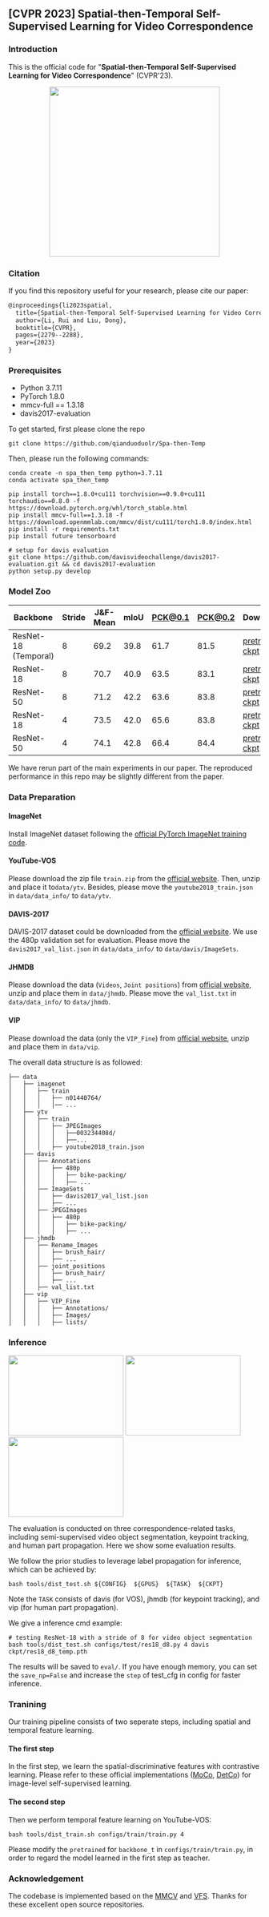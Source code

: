 ## [CVPR 2023] Spatial-then-Temporal Self-Supervised Learning for Video Correspondence



### Introduction

This is the official code for  "**Spatial-then-Temporal Self-Supervised Learning for Video Correspondence**" (CVPR'23).

<!-- ![](figure/framework.png) -->

<div  align="center">    
<img src="figure/framework.png"  height="340px"/> 
</div>


### Citation
If you find this repository useful for your research, please cite our paper:

```latex
@inproceedings{li2023spatial,
  title={Spatial-then-Temporal Self-Supervised Learning for Video Correspondence},
  author={Li, Rui and Liu, Dong},
  booktitle={CVPR},
  pages={2279--2288},
  year={2023}
}
```

### Prerequisites

* Python 3.7.11
* PyTorch 1.8.0
* mmcv-full == 1.3.18
* davis2017-evaluation


To get started, first please clone the repo
```
git clone https://github.com/qianduoduolr/Spa-then-Temp
```
Then, please run the following commands:
```
conda create -n spa_then_temp python=3.7.11
conda activate spa_then_temp

pip install torch==1.8.0+cu111 torchvision==0.9.0+cu111 torchaudio==0.8.0 -f https://download.pytorch.org/whl/torch_stable.html
pip install mmcv-full==1.3.18 -f https://download.openmmlab.com/mmcv/dist/cu111/torch1.8.0/index.html
pip install -r requirements.txt
pip install future tensorboard

# setup for davis evaluation
git clone https://github.com/davisvideochallenge/davis2017-evaluation.git && cd davis2017-evaluation
python setup.py develop
```

### Model Zoo

|Backbone|Stride|J&F-Mean|mIoU|PCK@0.1| PCK@0.2|   Download   |                                                                     
|----| ---- | ---- | ---- | ----| ------ | ---- |
| ResNet-18 (Temporal) | 8 | 69.2    | 39.8 | 61.7   | 81.5   | [pretrain ckpt](https://drive.google.com/file/d/1roBP0p0n8mIt0HvBsk6Wkszc6vuVUbxE/view?usp=drive_link)
| ResNet-18 | 8 | 70.7     | 40.9   | 63.5   | 83.1 | [pretrain ckpt](https://drive.google.com/file/d/1kksNGOklpPmlai6ljAIu1-dAcxSgMgml/view?usp=drive_link)
| ResNet-50 |8 | 71.2     | 42.2   | 63.6   | 83.8| [pretrain ckpt](https://drive.google.com/file/d/190ND_w4yJC7njdWtmw5bJ-tl5VL8PSJ7/view?usp=drive_link)
| ResNet-18 | 4 |  73.5   |  42.0 |  65.6  | 83.8  |[pretrain ckpt](https://drive.google.com/file/d/1ZJHyWMOpWhfmX6vMX5Qkm_2qkqS0grNM/view?usp=drive_link)
| ResNet-50 |4 |  74.1   |  42.8  |  66.4   | 84.4 |[pretrain ckpt](https://drive.google.com/file/d/1HZYXhfaCDG9IeKX8ESBGHBn-kUrHC8Q8/view?usp=drive_link)

We have rerun part of the main experiments in our paper. The reproduced performance in this repo may be slightly different from the paper.

### Data Preparation
#### ImageNet
Install ImageNet dataset following the [official PyTorch ImageNet training code](https://github.com/pytorch/examples/tree/master/imagenet).


#### YouTube-VOS
Please download the zip file `train.zip` from the [official website](https://competitions.codalab.org/competitions/19544#participate-get-data). Then, unzip and place it to`data/ytv`. Besides, please move the `youtube2018_train.json` in `data/data_info/` to `data/ytv`.
#### DAVIS-2017
DAVIS-2017 dataset could be downloaded from the [official website](https://davischallenge.org/davis2017/code.html). We use the 480p validation set for evaluation. Please move the `davis2017_val_list.json` in `data/data_info/` to `data/davis/ImageSets`.

#### JHMDB
Please download the data (`Videos`, `Joint positions`) from [official website](http://jhmdb.is.tue.mpg.de/challenge/JHMDB/datasets), unzip and place them in `data/jhmdb`. Please move the `val_list.txt` in `data/data_info/` to `data/jhmdb`.

#### VIP
Please download the data (only the `VIP_Fine`) from [official website](https://onedrive.live.com/?authkey=%21ALDIzAGeuVz1wyA&id=F04A5473A61552B1%21161&cid=F04A5473A61552B1), unzip and place them in `data/vip`. 


The overall data structure is as followed:

```shell
├── data
│   ├── imagenet
│   │   ├── train
│   │   │   ├── n01440764/
│   │   │   │── ...
│   ├── ytv
│   │   ├── train
│   │   │   ├── JPEGImages
│   │   │   │   ├──003234408d/
│   │   │   │   ├──...
│   │   │   ├── youtube2018_train.json
│   ├── davis
│   │   ├── Annotations
│   │   │   ├── 480p
│   │   │   │   ├── bike-packing/
│   │   │   │   ├── ...
│   │   ├── ImageSets
│   │   │   ├── davis2017_val_list.json
│   │   │   ├── ...
│   │   ├── JPEGImages
│   │   │   ├── 480p
│   │   │   │   ├── bike-packing/
│   │   │   │   ├── ...
│   ├── jhmdb
│   │   ├── Rename_Images
│   │   │   ├── brush_hair/
│   │   │   ├── ...
│   │   ├── joint_positions
│   │   │   ├── brush_hair/
│   │   │   ├── ...
│   │   ├── val_list.txt
│   ├── vip
│   │   ├── VIP_Fine
│   │   │   ├── Annotations/
│   │   │   ├── Images/
│   │   │   ├── lists/
```

### Inference
<p float="left">
<!-- <img src="figure/vos1.gif" width="25%"> -->
<!-- <img src="figure/vos1.gif" width = "230" height = "160"> -->
<img src="figure/vos2.gif" width = "230" height = "160">
<img src="figure/pose1.gif" width = "230" height = "160">
<img src="figure/vip2.gif" width = "230" height = "160">


</p>

The evaluation is conducted on three correspondence-related tasks, including semi-supervised video object segmentation, keypoint tracking, and human part propagation. Here we show some evaluation results.

We follow the prior studies to leverage label propagation for inference, which can be achieved by:
```shell
bash tools/dist_test.sh ${CONFIG}  ${GPUS}  ${TASK}  ${CKPT}
```

Note the `TASK` consists of davis (for VOS), jhmdb (for keypoint tracking), and vip (for human part propagation).

We give a inference cmd example:

```shell
# testing ResNet-18 with a stride of 8 for video object segmentation
bash tools/dist_test.sh configs/test/res18_d8.py 4 davis ckpt/res18_d8_temp.pth
```
The results will be saved to `eval/`. If you have enough memory, you can set the `save_np=False`  and increase the `step` of test_cfg in config for faster inference.

### Tranining
Our training pipeline consists of two seperate steps, including spatial and temporal feature learning. 
#### The first step
In the first step, we learn the spatial-discriminative features with contrastive learning. Please refer to these  official implementations ([MoCo](), [DetCo]()) for image-level self-supervised learning.


#### The second step
Then we perform temporal feature learning on YouTube-VOS:

```shell
bash tools/dist_train.sh configs/train/train.py 4
```
Please modify the `pretrained` for `backbone_t` in `configs/train/train.py`, in order to regard the model learned in the first step as teacher.


### Acknowledgement
The codebase is implemented based on the [MMCV](https://github.com/open-mmlab/mmcv) and [VFS](https://github.com/xvjiarui/VFS). Thanks for these excellent open source repositories.